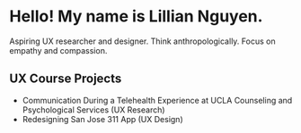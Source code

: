 # Hello! My name is Lillian Nguyen.
Aspiring UX researcher and designer. Think anthropologically. Focus on empathy and compassion. 

## UX Course Projects
* Communication During a Telehealth Experience at UCLA Counseling and Psychological Services (UX Research)
* Redesigning San Jose 311 App (UX Design)


